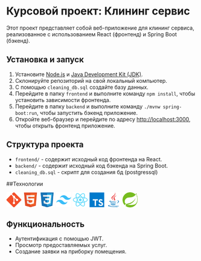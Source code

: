 # Курсовой проект: Клининг сервис

Этот проект представляет собой веб-приложение для клининг сервиса, реализованное с использованием React (фронтенд) и Spring Boot (бэкенд).

## Установка и запуск

1. Установите [Node.js](https://nodejs.org/) и [Java Development Kit (JDK)](https://www.oracle.com/java/technologies/javase-jdk11-downloads.html).
2. Склонируйте репозиторий на свой локальный компьютер.
3. С помощью `cleaning_db.sql` создайте базу данных.
4. Перейдите в папку `frontend` и выполните команду `npm install`, чтобы установить зависимости фронтенда.
5. Перейдите в папку `backend` и выполните команду `./mvnw spring-boot:run`, чтобы запустить бэкенд приложение.
6. Откройте веб-браузер и перейдите по адресу [http://localhost:3000](http://localhost:3000), чтобы открыть фронтенд приложение.

## Структура проекта

- `frontend/` - содержит исходный код фронтенда на React.
- `backend/` - содержит исходный код бэкенда на Spring Boot.
- `cleaning_db.sql` - скрипт для создания бд (postgressql)

##Технологии
<div>
  <img src="https://github.com/devicons/devicon/blob/master/icons/git/git-original.svg" title="git" alt="git" width="40" height="40"/>
  <img src="https://github.com/devicons/devicon/blob/master/icons/html5/html5-original.svg" title="html5" alt="html5" width="40" height="40"/>
  <img src="https://github.com/devicons/devicon/blob/master/icons/css3/css3-original.svg" title="css3" alt="css" width="40" height="40"/>
  <img src="https://github.com/devicons/devicon/blob/master/icons/tailwindcss/tailwindcss-plain.svg" title="css3" alt="css" width="40" height="40"/>
  <img src="https://github.com/devicons/devicon/blob/master/icons/react/react-original.svg" title="css3" alt="css" width="40" height="40"/>
  <img src="https://github.com/devicons/devicon/blob/master/icons/typescript/typescript-original.svg" title="css3" alt="css" width="40" height="40"/>
  <img src="https://github.com/devicons/devicon/blob/master/icons/java/java-original.svg" title="css3" alt="css" width="40" height="40"/>
  <img src="https://github.com/devicons/devicon/blob/master/icons/spring/spring-original.svg" title="css3" alt="css" width="40" height="40"/>
</div>

## Функциональность

- Аутентификация с помощью JWT.
- Просмотр предоставляемых услуг.
- Создание заявки на приборку помещения.
